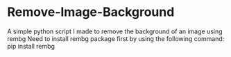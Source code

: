 # Remove-Image-Background
A simple python script I made to remove the background of an image using rembg
Need to install rembg package first by using the following command:
pip install rembg
